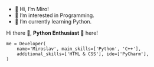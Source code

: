 - 👋 Hi, I’m Miro!
- 👀 I’m interested in Programming.
- 🌱 I’m currently learning Python.

Hi there 👋, **Python Enthusiast** 🐍 here!  

```
me = Developer(  
    name='Miroslav', main_skills=['Python', 'C++'],  
    additional_skills=['HTML & CSS'], ide=['PyCharm'],  
)
